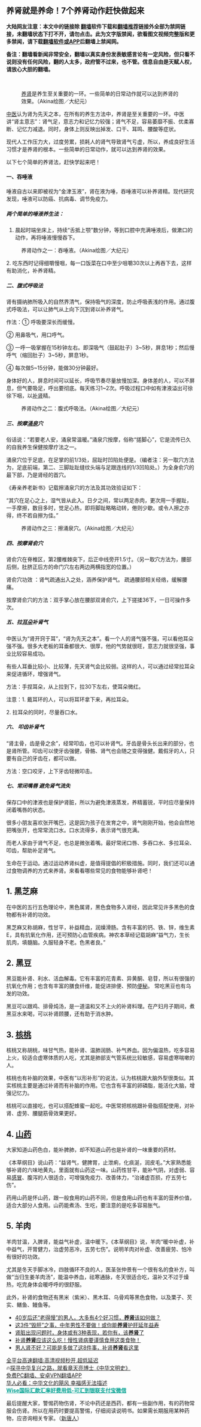 <!-- 面包屑导航 --> <h2>养肾就是养命！7个养肾动作赶快做起来</h2> <p class="notice"><b>大陆网友注意：本文中的链接除 <a href="https://github.com/bannedbook/fanqiang" >翻墙</a>软件下载和<a href="https://github.com/killgcd/justmysocks/blob/master/README.md">翻墙推荐</a>链接外全部为禁网链接，未翻墙状态下打不开，请勿点击。此为文字版禁闻，欲看图文视频完整版和更多禁闻，请下载<a href="https://github.com/bannedbook/fanqiang">翻墙软件或APP</a>后翻墙上禁闻网。</p><p>备注：翻墙看新闻非常安全，翻墙以真实身份发表敏感言论有一定风险，但只看不说则没有任何风险，翻的人太多，政府管不过来，也不管。信息自由是天赋人权，请放心大胆的翻墙。</b></p>  <div class="entry"> <br /> <figure><a href="https://i0.wp.com/upload-images-bucket-v64rleca837do.s3.eu-west-1.amazonaws.com/wp-content/uploads/2022/10/20164749/kidney-exercise2-1218-1-600x400-800x450-1.jpeg?fit=800%2C450&#038;ssl=1" data-caption="养肾是养生至关重要的一环。一些简单的日常动作就可以达到养肾的效果。（Akina绘图／大纪元）"></a><figcaption class="wp-caption-text"><a href="https://www.bannedbook.org/bnews/tag/%e5%85%bb%e8%82%be/" class="st_tag internal_tag" rel="tag" title="标签 养肾 下的日志">养肾</a>是养生至关重要的一环。一些简单的日常动作就可以达到养肾的效果。（Akina绘图／大纪元）</figcaption></figure> <p><a href="https://www.bannedbook.org/bnews/tag/%e4%b8%ad%e5%8c%bb/" class="st_tag internal_tag" rel="tag" title="标签 中医 下的日志">中医</a>认为肾为先天之本，在所有的养生方法中，养肾是至关重要的一环。中医讲“肾主意志”：肾气足，意志力和记忆力较强；肾气不足，容易萎靡不振、优柔寡断、记忆力减退。同时，身体上则反映出掉发、口干、耳鸣、腰酸等症状。</p> <p>现代人工作压力大，过度劳累，损耗人的肾气导致肾气亏虚，所以，养成良好生活习惯才是养肾的根本。一些简单的日常动作，就可以达到养肾的效果。</p> <p>以下七个简单的养肾法，赶快学起来吧！</p> <h4><strong>一、吞唾液</strong></h4> <p>唾液自古以来即被视为“金津玉液”，肾在液为唾，吞唾液可以补养肾精。现代研究发现，唾液可以防癌、抗病毒、调节免疫力。</p> <h5><strong>两个简单的唾液养生法：</strong></h5> <ol> <li>晨起时端坐床上，持续“舌抵上颚”数分钟，等到口腔中充满唾液后，做漱口的动作，再将唾液慢慢吞下。</li> </ol> <figure id="attachment_103555675" class="wp-caption alignnone"><figcaption class="wp-caption-text">养肾动作之一：吞唾液。（Akina绘图／大纪元）</figcaption></figure> <p>2. 吃东西时记得细嚼慢咽，每一口饭菜在口中至少咀嚼30次以上再吞下去，这样有助消化，补养肾精。</p> <h5><strong>二、腹式呼吸法</strong></h5> <p>肾有摄纳肺所吸入的自然界清气，保持吸气的深度，防止呼吸表浅的作用。通过腹式呼吸法，可以让肺气从上向下沉到肾以补养肾气。</p> <p>作法：① 呼吸要深长而缓慢。</p> <p>② 用鼻吸气，用口呼气。</p> <p>③ 一呼一吸掌握在15秒钟左右。即深吸气（鼓起肚子）3~5秒，屏息1秒；然后慢呼气（缩回肚子）3~5秒，屏息1秒。</p> <p>④ 每次做5~15分钟，能做30分钟最好。</p> <p>身体好的人，屏息时间可以延长，呼吸节奏尽量放慢加深。身体差的人，可以不屏息，但气要吸足，呼出要彻底。每天练习1~2次。呼吸过程口中如有津液溢出可徐徐下咽，以<a href="https://www.bannedbook.org/bnews/tag/%e8%a1%a5%e8%82%be/" class="st_tag internal_tag" rel="tag" title="标签 补肾 下的日志">补肾</a>精。</p>  <figure id="attachment_103555676" class="wp-caption alignnone"><figcaption class="wp-caption-text">养肾动作之二：腹式呼吸法。（Akina绘图／大纪元）</figcaption></figure> <h5><strong>三、按摩<a href="https://www.bannedbook.org/bnews/tag/%E6%B6%8C%E6%B3%89/" class="st_tag internal_tag" rel="tag" title="标签 涌泉 下的日志">涌泉</a>穴</strong></h5> <p>俗话说：“若要老人安，涌泉常温暖。”涌泉穴按摩，俗称“搓脚心”，它是流传已久的自我养生保健按摩疗法之一。</p> <p>涌泉穴位于足底，在足掌的前1/3处，屈趾时凹陷处便是。（编者注：另一取穴方法为，足底前端，第二、三脚趾趾缝纹头端与足跟连线的1/3凹陷处。）为全身俞穴的最下部，乃是肾经的首穴。</p> <p>《寿亲养老新书》记载擦涌泉穴的方法及其功效验证如下：</p> <p>“其穴在足心之上，湿气皆从此入。日夕之间，常以两足赤肉，更次用一手握趾，一手摩擦，数目多时，觉足心热，即将脚趾略略动转，倦则少歇。或令人擦之亦得，终不若自擦为佳。”</p> <figure id="attachment_103555677" class="wp-caption alignnone"><figcaption class="wp-caption-text">养肾动作之三：擦涌泉穴。（Akina绘图／大纪元）</figcaption></figure> <h5><strong>四、按摩肾俞穴</strong></h5> <p>肾俞穴在脊椎区，第2腰椎棘突下，后正中线旁开1.5寸。（另一取穴方法为，腰部后侧，肚脐正后⽅的命门穴左右两边两横指宽的位置。）</p> <p>肾俞穴功效​ ：肾气疏通出入之处，涵养保护肾气。 疏通腰部相关经络，缓解腰痛。​</p> <p>按摩肾俞穴的方法：双手掌心放在腰部双肾俞穴，上下搓揉36下，一日可操作多次。</p> <h5><strong>五、拉<a href="https://www.bannedbook.org/bnews/tag/%e8%80%b3%e6%9c%b5/" class="st_tag internal_tag" rel="tag" title="标签 耳朵 下的日志">耳朵</a>补肾气</strong></h5> <p>中医认为“肾开窍于耳”，“肾为先天之本”。看一个人的肾气强不强，可以看他耳朵强不强。很多大老板的耳垂都很大、很厚，他的气势就很旺，意志力就很坚强，事业比较容易成功。</p> <p>有些人耳垂比较小、比较薄，先天肾气会比较弱。这样的人，可以通过经常拉耳朵来促进循环，增强肾气。</p> <p>方法：手捏耳朵，从上拉到下，拉30下左右，使耳朵微红。</p> <p>注意：1. 戴耳环的人，可以将耳环拿下来，再拉耳朵。</p>  <p>2. 拉耳朵的同时，尽量吞口水。</p> <h5><strong>六、 叩齿补肾气</strong></h5> <p>“肾主骨，齿是骨之余”，经常叩齿，也可以补肾气。牙齿是骨头长出来的部分，也是肾所管。叩齿可以使牙齿强健，骨骼、肾气也会随之变得强健。戴假牙的人，只要有自己的牙齿在，都可以做。</p> <p>方法：空口咬牙，上下牙齿轻微叩击。</p> <h5><strong>七、常闭嘴唇 避免肾气流失</strong></h5> <p>保存口中的津液也是保护肾脏，所以为避免津液蒸发，养精蓄锐，平时应尽量保持闭着嘴唇的状态。</p> <p>很多小朋友喜欢张开嘴巴，这是因为孩子在发育之中，肾气刚刚开始，他会自然地把嘴张开，也常常流口水。口水流得多，表示肾气很充满。</p> <p>而老人家由于肾气不足，也总是微张着嘴。最好常闭口唇、多吞口水、多拉耳朵、叩齿，帮助补足肾气。</p> <p>生命在于运动。通过运动养肾纠虚，是值得提倡的积极措施。同时，我们还可以通过食物调养的方式来养肾。来看看哪些常见的食物能够补肾吧！</p> <h2>1. 黑芝麻</h2> <figure id="attachment_103555691" class="wp-caption alignnone"></figure> <p>在中医的五行五色理论中，黑色属肾，黑色食物多入肾经，因此常见许多黑色的食物都有补肾的功效。</p> <p>黑芝麻又称胡麻，性甘平，补益精血，润燥滑肠。含有丰富的钙、铁、锌，维生素E，具有抗氧化作用，还可预防心血管疾病。神农本草经记载胡麻“益气力，生长肌肉，填髓脑。久服轻身不老。色黑者良。”</p> <h2>2. 黑豆</h2> <figure id="attachment_103555692" class="wp-caption alignnone"></figure> <p>黑豆能补肾、利水、活血解毒。它有丰富的花青素、异黄酮、皂苷，所以有很强的抗氧化作用；也含有丰富的膳食纤维，能促进排便、预防<a href="https://www.bannedbook.org/bnews/tag/%e4%be%bf%e7%a7%98/" class="st_tag internal_tag" rel="tag" title="标签 便秘 下的日志">便秘</a>。 常吃黑豆也有乌发的功效。</p> <p>黑豆可以跟鸡、排骨炖汤，是一道温和又不上火的补肾料理。在产妇月子期间，煮黑豆水来喝，可以补肾顾腰，还有助于消水肿。</p>  <h2>3. <a href="https://www.bannedbook.org/bnews/tag/%e6%a0%b8%e6%a1%83/" class="st_tag internal_tag" rel="tag" title="标签 核桃 下的日志">核桃</a></h2> <figure id="attachment_103555693" class="wp-caption alignnone"></figure> <p>核桃又称胡桃，味甘气热，能补肾、温肺润肠、补气养血。因为偏温热，吃多容易上火，较适合虚寒体质的人吃，尤其是肺部支气管系统比较敏感，容易虚寒喘嗽的人。</p> <p>核桃也有补脑的效果，中医有“以形补形”的说法，认为核桃跟大脑外型很类似。其实核桃主要是通过补肾而有补脑的作用。它也含有丰富的卵磷脂，能活化大脑，增强记忆力。</p> <p>核桃可以直接吃，也可以搭配蜂蜜一起吃。中医常把核桃跟补骨脂搭配使用，对补肾、虚劳、腰腿筋骨效果更好。</p> <h2>4. <a href="https://www.bannedbook.org/bnews/tag/%e5%b1%b1%e8%8d%af/" class="st_tag internal_tag" rel="tag" title="标签 山药 下的日志">山药</a></h2> <p>    大家知道山药色白，能补脾肺，却不知道山药也是补肾的一味重要的药材。    </p> <p>《本草纲目》说山药：“益肾气，健脾胃，止泄痢，化痰涎，润皮毛。”大家熟悉能够补肾的六味地黄丸，里面就有山药这一味。山药性甘平，能补气阴，对虚弱、容易<a href="https://www.bannedbook.org/bnews/tag/%E6%84%9F%E5%86%92/" class="st_tag internal_tag" rel="tag" title="标签 感冒 下的日志">感冒</a>、腹泻的人很适合，可增强免疫力、改善体力，“治诸虚百损，疗五劳七伤”。</p> <p>药用山药是怀山药，跟一般食用的山药不同，但是食用山药也有丰富的营养价值，适合大部分人食用。山药能煮汤、生吃，要注意的是吃多容易胀气。</p> <h2>5. 羊肉</h2> <p>羊肉甘温，入脾肾，能益气补虚，温中暖下。《本草纲目》说，羊肉“暖中补虚，补中益气，开胃健力，治虚劳恶冷，五劳七伤”。说明羊肉对补虚、改善疲劳、怕冷有很好的功效。</p> <p>尤其是冬天手脚冰冷，四肢循环不良的人，医圣张仲景有一个很有名的食补方，叫做“当归生姜羊肉汤”，能温中养血，祛寒通脉，冬天很适合吃，温补又不过于燥热，吃完身体会暖呼呼的很舒服。</p> <p>此外，补肾的食物还有黑米（紫米）、黑木耳、乌骨鸡等黑色食物，以及栗子、芡实、鳝鱼、鳗鱼等。</p> <div id="taboola-mid-1"></div>  <ul class='op-related-articles' title='相关阅读'> <li><a href='https://www.bannedbook.org/bnews/lifebaike/20221015/1797444.html' target='_blank'>40岁后还“老得慢”的男人，大多有4个好习惯，<b>养肾</b>该如何做？</a></li> <li><a href='https://www.bannedbook.org/bnews/health/20220924/1788770.html' target='_blank'>这3件“毁肝”之事，中年男性不要做！或你能<b>养肾</b>护肝延年益寿</a></li> <li><a href='https://www.bannedbook.org/bnews/health/20220813/1770982.html' target='_blank'>肾脏出现问题时，身体或有3种表现，若你有，该<b>养肾</b>了</a></li> <li><a href='https://www.bannedbook.org/bnews/bannedvideo/20220811/1770328.html' target='_blank'>补肾<b>养肾</b>应该这么吃！慢性肾病要谨慎食用这类食物！</a></li> <li><a href='https://www.bannedbook.org/bnews/health/20220621/1748187.html' target='_blank'>男人肾不好？可能是多做了这8件事，补肾<b>养肾</b>看这里</a></li> </ul> <p class="texttj"> <a href="https://github.com/bannedbook/fanqiang/wiki/V2ray%E6%9C%BA%E5%9C%BA" target="_blank">全平台高速翻墙:高清视频秒开,超低延迟</a><br/> 🔥<a href="https://www.bannedbook.org/bnews/comments/20220808/1768773.html" target="_blank">探寻中华复兴之路，就看章天亮博士《中华文明史》</a><br/> <a href="https://github.com/bannedbook/fanqiang/wiki/%E7%A6%81%E9%97%BB%E7%BD%91%E5%AE%89%E5%8D%93%E7%BF%BB%E5%A2%99%E6%96%B0%E9%97%BBAPP" target="_blank">免费PC翻墙、安卓VPN翻墙APP</a><br/> <a href="https://www.bannedbook.org/bnews/comments/20220220/1694796.html" target="_blank">华人必看：中华文化的飓风 幸福感无法描述</a><br/> <b onclick="window.open('https://wise.prf.hn/click/camref:1011lqFCW/creativeref:1011l61212')" style="cursor:pointer;color:#00A191;text-decoration:underline;font-weight: bold;">Wise国际汇款汇率好费用低-可汇到银联支付宝微信</b> </p><p>最后提醒大家，警惕药物伤肾，不论中药还是西药，都有一些副作用，有的药物常服会伤肾。所以在用药时要提高警惕，仔细阅读说明书。如果需长期服用某种药物，应咨询相关专家。（<span class='wp_keywordlink_affiliate'><a href="https://www.ntdtv.com/" title="新唐人">新唐人</a></span>）</p> <a name='sharetosocial'></a> <div style="margin-bottom:5px;padding-bottom:5px;clear:both"> <div id="archive-pix-1" class="banner-ads"> <!-- AuctionX Display platform tag START --> <div id="27602x728x90x621x_ADSLOT1" clicktrack="%%CLICK_URL_ESC%%"></div>  <!-- AuctionX Display platform tag END --> </div> <div id="archive-pix-2" class="banner-ads"> <!-- AuctionX Display platform tag START --> <div id="27556x300x250x621x_ADSLOT1" clicktrack="%%CLICK_URL_ESC%%" style="margin:0 auto;text-align:center"></div>  <!-- AuctionX Display platform tag END --> </div> </div>  <div id="archive-pix-1" class="banner-ads"> <!-- AuctionX Display platform tag START --> <div id="27603x728x90x621x_ADSLOT1" clicktrack="%%CLICK_URL_ESC%%"></div>  <!-- AuctionX Display platform tag END --> </div> </div><!--END ENTRY--> 